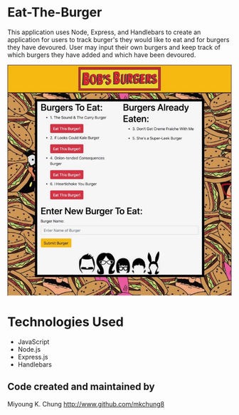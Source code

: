 # Eat-The-Burger
This application uses Node, Express, and Handlebars to create an application for users to track burger's they would like to eat and for burgers they have devoured. User may input their own burgers and keep track of which burgers they have added and which have been devoured. 

<img src="./public/assets/img/markdown.jpg">

# Technologies Used 
* JavaScript
* Node.js
* Express.js
* Handlebars 

## Code created and maintained by 
Miyoung K. Chung 
http://www.github.com/mkchung8


